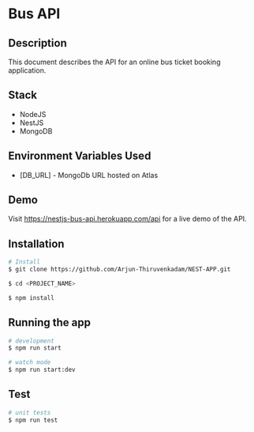# Bus API

## Description

  This document describes the API for an online bus ticket booking application.

## Stack

- NodeJS
- NestJS
- MongoDB

## Environment Variables Used

- [DB_URL] - MongoDb URL hosted on Atlas

## Demo

  Visit https://nestjs-bus-api.herokuapp.com/api for a live demo of the API.

## Installation

```bash
# Install
$ git clone https://github.com/Arjun-Thiruvenkadam/NEST-APP.git

$ cd <PROJECT_NAME>

$ npm install
```

## Running the app

```bash
# development
$ npm run start

# watch mode
$ npm run start:dev

```

## Test

```bash
# unit tests
$ npm run test

```
